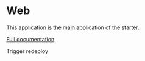 # Web

This application is the main application of the starter.

[Full documentation](https://naturaily-starter-docs.vercel.app/apps/web).

Trigger redeploy
